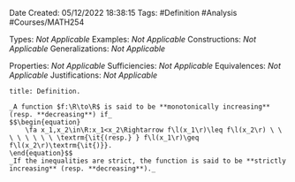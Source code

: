 <div class="topSpace"></div>

Date Created: 05/12/2022 18:38:15
Tags: #Definition #Analysis #Courses/MATH254

Types: _Not Applicable_
Examples: _Not Applicable_
Constructions: _Not Applicable_
Generalizations: _Not Applicable_

Properties: _Not Applicable_
Sufficiencies: _Not Applicable_
Equivalences: _Not Applicable_
Justifications: _Not Applicable_

``` ad-Definition
title: Definition.

_A function $f:\R\to\R$ is said to be **monotonically increasing** (resp. **decreasing**) if_
$$\begin{equation}
    \fa x_1,x_2\in\R:x_1<x_2\Rightarrow f\l(x_1\r)\leq f\l(x_2\r) \ \ \ \ \ \ \ \ \textrm{\it{(resp.} } f\l(x_1\r)\geq f\l(x_2\r)\textrm{\it{)}}.
\end{equation}$$
_If the inequalities are strict, the function is said to be **strictly increasing** (resp. **decreasing**)._

```
